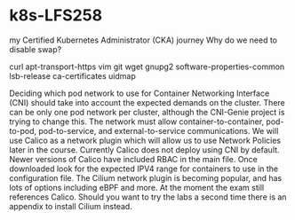 # k8s-LFS258
my Certified Kubernetes Administrator (CKA) journey
Why do we need to disable swap?



curl 
apt-transport-https 
vim 
git 
wget 
gnupg2 
software-properties-common 
lsb-release 
ca-certificates 
uidmap

Deciding which pod network to use for Container Networking Interface (CNI) should take into account the expected
demands on the cluster. There can be only one pod network per cluster, although the CNI-Genie project is trying to
change this.
The network must allow container-to-container, pod-to-pod, pod-to-service, and external-to-service communications.
We will use Calico as a network plugin which will allow us to use Network Policies later in the course. Currently
Calico does not deploy using CNI by default. Newer versions of Calico have included RBAC in the main file. Once
downloaded look for the expected IPV4 range for containers to use in the configuration file.
The Cilium network plugin is becoming popular, and has lots of options including eBPF and more. At the moment
the exam still references Calico. Should you want to try the labs a second time there is an appendix to install
Cilium instead.
